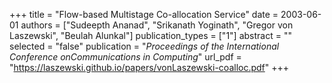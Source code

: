 +++
title = "Flow-based Multistage Co-allocation Service"
date = 2003-06-01
authors = ["Sudeepth Ananad", "Srikanath Yoginath", "Gregor von Laszewski", "Beulah Alunkal"]
publication_types = ["1"]
abstract = ""
selected = "false"
publication = "*Proceedings of the International Conference onCommunications in Computing*"
url_pdf = "https://laszewski.github.io/papers/vonLaszewski-coalloc.pdf"
+++

